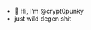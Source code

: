 - 👋 Hi, I’m @crypt0punky
- just wild degen shit

<!---
crypt0punky/crypt0punky is a ✨ special ✨ repository because its `README.md` (this file) appears on your GitHub profile.
You can click the Preview link to take a look at your changes.
--->
